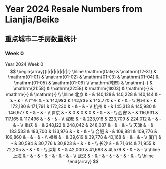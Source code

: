 # Year 2024 Resale Numbers from Lianjia/Beike

## 重点城市二手房数量统计



### Week 0

$\text{Year 2024 Week 0}$
$$
\begin{array}{l|r|r|r|r|r|r|r}
\hline
\mathrm{Date} & \mathrm{12-31} & \mathrm{01-01} & \mathrm{01-02} & \mathrm{01-03} & \mathrm{01-04} & \mathrm{01-05} & \mathrm{01-06} \\
\mathrm{城市} & \mathrm{-} & \mathrm{21:58} & \mathrm{22:58} & \mathrm{19:03} & \mathrm{-} & \mathrm{-} & \mathrm{-} \\
\hline
北京 & - & 140,128 & 140,228 & 140,144 & - & - & - \\
广州 & - & 142,982 & 142,835 & 142,770 & - & - & - \\
苏州 & - & 172,180 & 171,791 & 172,230 & - & - & - \\
杭州 & - & 145,313 & 145,980 & 146,977 & - & - & - \\
南京 & - & 0 & 0 & 0 & - & - & - \\
西安 & - & 116,931 & 117,165 & 117,496 & - & - & - \\
成都 & - & 223,918 & 223,709 & 224,012 & - & - & - \\
重庆 & - & 248,122 & 248,042 & 248,087 & - & - & - \\
天津 & - & 183,533 & 183,700 & 183,976 & - & - & - \\
合肥 & - & 109,881 & 109,776 & 109,860 & - & - & - \\
福州 & - & 39,619 & 39,778 & 40,168 & - & - & - \\
厦门 & - & 30,594 & 30,776 & 30,823 & - & - & - \\
长沙 & - & 71,614 & 71,955 & 72,205 & - & - & - \\
深圳 & - & 42,000 & 41,683 & 41,579 & - & - & - \\
\hline
上海 & - & - & - & - & - & - & - \\
武汉 & - & - & - & - & - & - & - \\
\hline
\end{array}
$$

